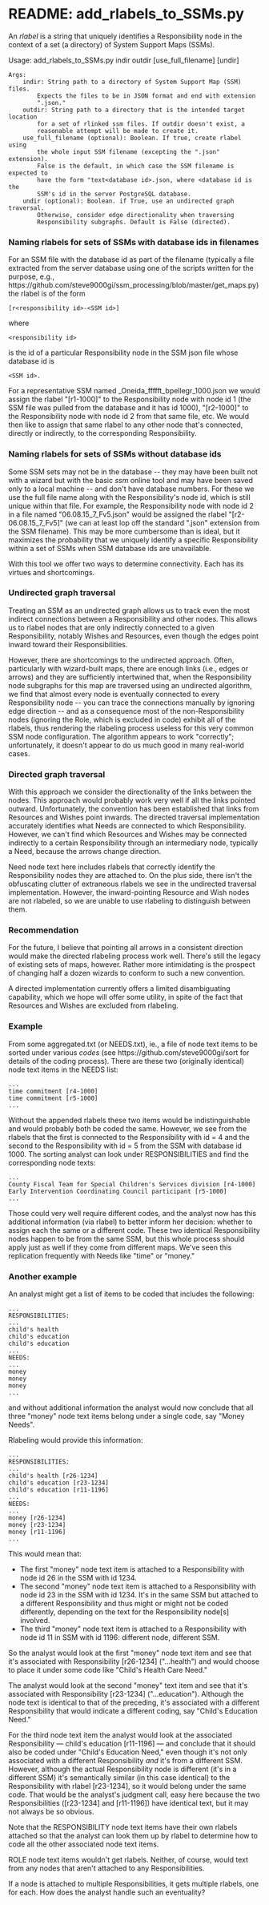 <h1>README: add_rlabels_to_SSMs.py</h1>

<p>An <em>rlabel</em> is a string that uniquely identifies a Responsibility node in the context of a set (a directory) of System Support Maps (SSMs).</p>

<p>
    Usage:
        add_rlabels_to_SSMs.py indir outdir [use_full_filename] [undir]

    Args:
        indir: String path to a directory of System Support Map (SSM) files.
            Expects the files to be in JSON format and end with extension
            ".json."
        outdir: String path to a directory that is the intended target location
            for a set of rlinked ssm files. If outdir doesn't exist, a
            reasonable attempt will be made to create it.
        use_full_filename (optional): Boolean. If true, create rlabel using
            the whole input SSM filename (excepting the ".json" extension).
            False is the default, in which case the SSM filename is expected to
            have the form "text<database id>.json, where <database id is the
            SSM's id in the server PostgreSQL database.
        undir (optional): Boolean. if True, use an undirected graph traversal.
            Otherwise, consider edge directionality when traversing
            Responsibility subgraphs. Default is False (directed).
</p>

<h3>Naming rlabels for sets of SSMs with database ids in filenames</h3>

<p>For an SSM file with the database id as part of the filename (typically a file extracted from the server database using one of the scripts written for the purpose, e.g., https://github.com/steve9000gi/ssm_processing/blob/master/get_maps.py) the rlabel is of the form</p>

    [r<responsibility id>-<SSM id>]

<p>where</p>

    <responsibility id>

<p>is the id of a particular Responsibility node in the SSM json file whose database id is</p>

    <SSM id>.

<p>For a representative SSM named _Oneida_ffffft_bpellegr_1000.json we would assign the rlabel "[r1-1000]" to the Responsibility node with node id 1 (the SSM file was pulled from the database and it has id 1000), "[r2-1000]" to the Responsibility node with node id 2 from that same file, etc. We would then like to assign that same rlabel to any other node that's connected, directly or indirectly, to the corresponding Responsibility.</p>

<h3>Naming rlabels for sets of SSMs without database ids</h3>
<p>Some SSM sets may not be in the database -- they may have been built not with a wizard but with the basic <em>ssm</em> online tool and may have been saved only to a local machine -- and don't have database numbers. For these we use the full file name along with the Responsibility's node id, which is still unique within that file. For example, the Responsibility node with node id 2 in a file named "06.08.15_7_Fv5.json" would be assigned the rlabel "[r2-06.08.15_7_Fv5]" (we can at least lop off the standard ".json" extension from the SSM filename). This may be more cumbersome than is ideal, but it maximizes the probability that we uniquely identify a specific Responsibility within a set of SSMs when SSM database ids are unavailable.</p>

<p>With this tool we offer two ways to determine connectivity. Each has its virtues and shortcomings.</p>

<h3>Undirected graph traversal</h3>
<p>Treating an SSM as an undirected graph allows us to track even the most indirect connections between a Responsibility and other nodes. This allows us to rlabel nodes that are only indirectly connected to a given Responsibility, notably Wishes and Resources, even though the edges point inward toward their Responsibilities.</p>

<p>However, there are shortcomings to the undirected approach. Often, particularly with wizard-built maps, there are enough links (i.e., edges or arrows) and they are sufficiently intertwined that, when the Responsibility node subgraphs for this map are traversed using an undirected algorithm, we find that almost every node is eventually connected to every Responsibility node -- you can trace the connections manually by ignoring edge direction -- and as a consequence most of the non-Responsibility nodes (ignoring the Role, which is excluded in code) exhibit all of the rlabels, thus rendering the rlabeling process useless for this very common SSM node configuration. The algorithm appears to work "correctly"; unfortunately, it doesn't appear to do us much good in many real-world cases.</p>

<h3>Directed graph traversal</h3>
<p>With this approach we consider the directionality of the links between the nodes. This approach would probably work very well if all the links pointed outward. Unfortunately, the convention has been established that links from Resources and Wishes point inwards. The directed traversal implementation accurately identifies what Needs are connected to which Responsibility. However, we can't find which Resources and Wishes may be connected indirectly to a certain Responsibility through an intermediary node, typically a Need, because the arrows change direction.</p>

</p>Need node text here includes rlabels that correctly identify the Responsibility nodes they are attached to. On the plus side, there isn't the obfuscating clutter of extraneous rlabels we see in the undirected traversal implementation. However, the inward-pointing Resource and Wish nodes are not rlabeled, so we are unable to use rlabeling to distinguish between them.

<h3>Recommendation</h3>
<p>For the future, I believe that pointing all arrows in a consistent direction would make the directed rlabeling process work well. There's still the legacy of existing sets of maps, however. Rather more intimidating is the prospect of changing half a dozen wizards to conform to such a new convention.</p>

</p>A directed implementation currently offers a limited disambiguating capability, which we hope will offer some utility, in spite of the fact that Resources and Wishes are excluded from rlabeling.</p>

<h3>Example</h3>
<p>From some aggregated.txt (or NEEDS.txt), ie., a file of node text items to be sorted under various <em>codes</em> (see https://github.com/steve9000gi/sort for details of the coding process). There are these two (originally identical) node text items in the NEEDS list:

    ...
    time commitment [r4-1000]
    time commitment [r5-1000]
    ...

Without the appended rlabels these two items would be indistinguishable and would probably both be coded the same. However, we see from the rlabels that the first is connected to the Responsibility with id = 4  and the second to the Responsibility with id = 5 from the SSM with database id 1000. The sorting analyst can look under RESPONSIBILITIES and find the corresponding node texts: 

    ...
    County Fiscal Team for Special Children's Services division [r4-1000]
    Early Intervention Coordinating Council participant [r5-1000]
    ...

Those could very well require different codes, and the analyst now has this additional information (via rlabel) to better inform her decision: whether to assign each the same or a different code. These two identical Responsibility nodes happen to be from the same SSM, but this whole process should apply just as well if they come from different maps. We've seen this replication frequently with Needs like "time" or "money."</p>

<h3>Another example</h3>
<p>An analyst might get a list of items to be coded that includes the following:

    ...
    RESPONSIBILITIES:
    ...
    child's health
    child's education
    child's education
    ...
    NEEDS:
    ...
    money
    money
    money
    ...

and without additional information the analyst would now conclude that all three "money" node text items belong under a single code, say "Money Needs".</p>

<p>Rlabeling would provide this information:

    ...
    RESPONSIBILITIES:
    ...
    child's health [r26-1234]
    child's education [r23-1234]
    child's education [r11-1196]
    ...
    NEEDS:
    ...
    money [r26-1234]
    money [r23-1234]
    money [r11-1196]
    ...

</p>

<p>This would mean that:

<ul>
<li>The first "money" node text item is attached to a Responsibility with node id 26 in the SSM with id 1234.</li>
<li>The second "money" node text item is attached to a Responsibility with node id 23 in the SSM with id 1234. It's in the same SSM but attached to a different Responsibility and thus might or might not be coded differently, depending on the text for the Responsibility node[s] involved.</li>
<li>The third "money" node text item is attached to a Responsibility with node id 11 in SSM with id 1196: different node, different SSM.</li>
</ul>
</p>
 
<p>So the analyst would look at the first "money" node text item and see that it's associated with Responsibility [r26-1234] ("...health") and would choose to place it under some code like "Child's Health Care Need."</p>

<p>The analyst would look at the second "money" text item and see that it's associated with Responsibility [r23-1234] ("...education"). Although the node text is identical to that of the preceding, it's associated with a different Responsibility that would indicate a different coding, say "Child's Education Need."</p>

<p>For the third node text item the analyst would look at the associated Responsibility &mdash; child's education [r11-1196] &mdash; and conclude that it should also be coded under "Child's Education Need," even though it's not only associated with a different Responsibility <em>and</em> it's from a different SSM. However, although the actual Responsibility node is different (it's in a different SSM) it's semantically similar (in this case identical) to the Responsibility with rlabel [r23-1234], so it would belong under the same code. That would be the analyst's judgment call, easy here because the two Responsibilities ([r23-1234] and [r11-1196]) have identical text, but it may not always be so obvious.</p>

<p>Note that the RESPONSIBILITY node text items have their own rlabels attached so that the analyst can look them up by rlabel to determine how to code all the other  associated node text items.</p>

<p>ROLE node text items wouldn't get rlabels. Neither, of course, would text from any nodes that aren't attached to any Responsibilities.</p>

<p>If a node is attached to multiple Responsibilities, it gets multiple rlabels, one for each. How does the analyst handle such an eventuality?</p>

